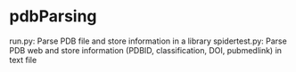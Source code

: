 # pdbParsing
run.py: Parse PDB file and store information in a library
spidertest.py: Parse PDB web and store information (PDBID, classification, DOI, pubmedlink) in text file
